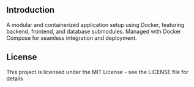 ## Introduction

A modular and containerized application setup using Docker, featuring backend, frontend, and database submodules. Managed with Docker Compose for seamless integration and deployment.

## License

This project is licensed under the MIT License - see the LICENSE file for details
